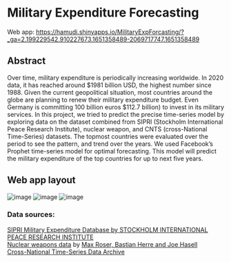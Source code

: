 # Military Expenditure Forecasting
Web app: https://hamudi.shinyapps.io/MilitaryExpForcasting/?_ga=2.199229542.910227673.1651358489-2069717747.1651358489
<br>
## Abstract
Over time, military expenditure is periodically increasing worldwide. In 2020 data, it has reached around $1981 billion USD, the highest number since 1988. Given the current geopolitical situation, most countries around the globe are planning to renew their military expenditure budget. Even Germany is committing 100 billion euros $112.7 billion) to invest in its military services. In this project, we tried to predict the
precise time-series model by exploring data on the dataset combined from SIPRI (Stockholm International Peace Research Institute), nuclear weapon, and CNTS
(cross-National Time-Series) datasets. The topmost countries were evaluated over the period to see the pattern, and trend over the years. We used Facebook’s Prophet time-series model for optimal forecasting. This model will predict the military expenditure of the top countries for up to next five years.<br>

## Web app layout
![image](https://user-images.githubusercontent.com/43600130/167756269-6ae91b3b-dcf1-4ced-beb7-6a71da05ea7f.png)
![image](https://user-images.githubusercontent.com/43600130/167756296-009657f9-4ab8-4bc1-a224-92b2d20c9801.png)
![image](https://user-images.githubusercontent.com/43600130/167756305-378ffc1b-09bd-495a-bc11-2f7db0e0c053.png)

### Data sources:
[SIPRI Military Expenditure Database by STOCKHOLM INTERNATIONAL PEACE RESEARCH INSTITUTE](https://www.sipri.org/)<br>
[Nuclear weapons data](https://ourworldindata.org/nuclear-weapons) by [Max Roser, Bastian Herre and Joe Hasell](https://ourworldindata.org/team)<br>
[Cross-National Time-Series Data Archive](https://www.cntsdata.com/)<br>
